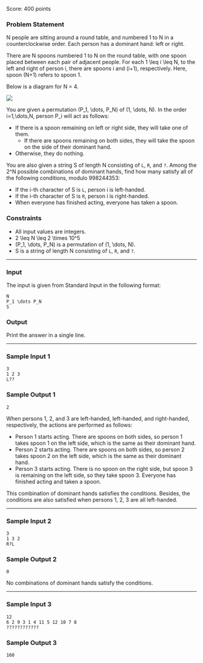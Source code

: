 Score: 400 points

### Problem Statement

N people are sitting around a round table, and numbered 1 to N in a counterclockwise order. Each person has a dominant hand: left or right.

There are N spoons numbered 1 to N on the round table, with one spoon placed between each pair of adjacent people. For each 1 \leq i \leq N, to the left and right of person i, there are spoons i and (i+1), respectively. Here, spoon (N+1) refers to spoon 1.

Below is a diagram for N = 4.

![](https://img.atcoder.jp/arc175/b86aef99039c82389bf15f8df725a4c5.png)

You are given a permutation (P\_1, \dots, P\_N) of (1, \dots, N). In the order i=1,\dots,N, person P\_i will act as follows:

* If there is a spoon remaining on left or right side, they will take one of them.
  + If there are spoons remaining on both sides, they will take the spoon on the side of their dominant hand.
* Otherwise, they do nothing.

You are also given a string S of length N consisting of `L`, `R`, and `?`. Among the 2^N possible combinations of dominant hands, find how many satisfy all of the following conditions, modulo 998244353:

* If the i-th character of S is `L`, person i is left-handed.
* If the i-th character of S is `R`, person i is right-handed.
* When everyone has finished acting, everyone has taken a spoon.

### Constraints

* All input values are integers.
* 2 \leq N \leq 2 \times 10^5
* (P\_1, \dots, P\_N) is a permutation of (1, \dots, N).
* S is a string of length N consisting of `L`, `R`, and `?`.

---

### Input

The input is given from Standard Input in the following format:

```
N
P_1 \dots P_N
S
```

### Output

Print the answer in a single line.

---

### Sample Input 1

```
3
1 2 3
L??
```

### Sample Output 1

```
2
```

When persons 1, 2, and 3 are left-handed, left-handed, and right-handed, respectively, the actions are performed as follows:

* Person 1 starts acting. There are spoons on both sides, so person 1 takes spoon 1 on the left side, which is the same as their dominant hand.
* Person 2 starts acting. There are spoons on both sides, so person 2 takes spoon 2 on the left side, which is the same as their dominant hand.
* Person 3 starts acting. There is no spoon on the right side, but spoon 3 is remaining on the left side, so they take spoon 3. Everyone has finished acting and taken a spoon.

This combination of dominant hands satisfies the conditions. Besides, the conditions are also satisfied when persons 1, 2, 3 are all left-handed.

---

### Sample Input 2

```
3
1 3 2
R?L
```

### Sample Output 2

```
0
```

No combinations of dominant hands satisfy the conditions.

---

### Sample Input 3

```
12
6 2 9 3 1 4 11 5 12 10 7 8
????????????
```

### Sample Output 3

```
160
```